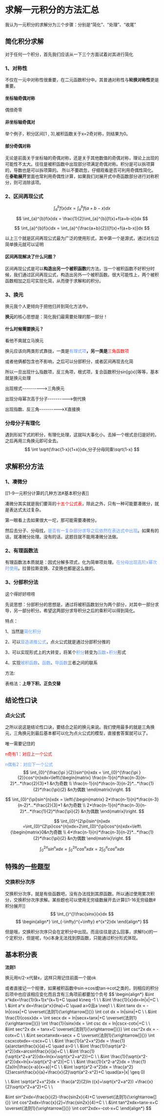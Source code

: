 # 求解一元积分的方法汇总

我认为一元积分的求解分为三个步骤：分别是“简化”、“处理”、“收尾”

## 简化积分求解
对于任何一个积分，首先我们应该从一下三个方面试着对其进行简化
###  1、对称性 
不仅在一元中对称性很重要，在二元函数积分中。其普通对称性与**轮换对称性**更是重要。
#### 坐标轴奇偶对称
偶倍奇零
#### 非坐标轴奇偶对
举个例子，积分区间[1 , 3],被积函数关于x=2奇对称，则结果为0。
#### 部分奇偶对称
无论是前面关于坐标轴的奇偶对称，还是关于其他数值的奇偶对称，理论上出现的可能性不太大。往往是被积函数中出现部分项满足奇偶对称。积分是可以拆项算的，导数也是可以拆项算的。 所以不要疏忽，仔细观看是否可利用奇偶性简化。
在**泰勒展开**里面也常利用奇偶性计算，如果我们对展开式中奇函数部分进行对称积分，则可消除该项。

### 2、区间再现公式

$$
\int_{a}^{b}f(x)dx = \int_{a}^{b}f(a+b-x)dx
$$

$$
\int_{a}^{b}f(x)dx = \frac{1}{2}\int_{a}^{b}[f(x)+f(a+b-x)]dx
$$

$$
\int_{a}^{b}f(x)dx = \int_{a}^{\frac{a+b}{2}}[f(x)+f(a+b-x)]dx
$$

以上三个就是区间再现公式最为广泛的使用形式，其中第一个是源式，通过对左边简单换元就可以证明

#### 区间再现解决了什么问题？
区间再现公式是可以**构造出另一个被积函数**的方法，当一个被积函数不好积分时候，我们通过区间再现公式，构造出另外一个被积函数。很大可能性上，两个被积函数相加之后可实现化简，从而便于求解和的积分。

### 3、换元

换元我个人更倾向于把他归并到简化方法中。

**换元**的核心思想是：简化我们最需要处理的那一部分！

#### 什么时候需要换元？

看他不爽就立马换元

换元应该向两类形式靠拢，一类是<font color='cornflowerblue'>有理式项</font>**，另一类是**<font color='red'>三角函数项</font>

或者他俩都包含也不影响，之后可以分部积分，或者区间再现去化简

所以一旦出现什么指数项，反三角项，根式项，复合函数积分sin[g(x)]等等，基本就是换元处理

出现根式---------->三角换元

出现分母幂次高于分子---------->倒代换

出现指数、反三角---------->X直接换

### 分母分子有理化

遇到形如下式的积分，有理化处理，这就叫大事化小。去掉一个根式总归是好的，之后再用三角换元即可全去。
$$
\int \sqrt{\frac{1-x}{1+x}}dx,分子分母同乘\sqrt{1-x}
$$



## 求解积分方法

###  1、凑微分 
[[1-9一元积分计算的几种方法#基本积分表]]

凑微分其实就是我们要背的<font color='red'>十五个公式表</font>，除此之外，只有一种可能要凑微分，就是表达式太过复杂。

第一眼看上去如果很大一坨，那可能需要凑微分。

然后去分子、分母找，<font color='cornflowerblue'>是否有一复杂部分求导之后依然在表达式中出现</font>。如果有的话，就凑微分处理。没有的话，这题目就不能用凑微分法做。

###  2、有理函数法 

有理函数法本质就是：因式分解多项式，化为简单项处理。<font color='cornflowerblue'>在分母出现高阶x幂次时使用</font>。拉普拉斯变换、Z变换也都是这么做的。

###  3、分部积分法 

这个得好好唠唠

先说思想：分部积分的思想是，通过将被积函数划分为两个部分，对其中一部分求导，另一部分积分。希望这两部分求导积分之后的乘积可以得到简化。

特点：

1、当然是<font color='cornflowerblue'>简化积分</font>

2、可以<font color='cornflowerblue'>营造递推公式</font>，点火公式就是通过分部积分推的

3、可以实现形式上的大转变，将某个<font color='cornflowerblue'>积分</font>转变为<font color='cornflowerblue'>函数+积分</font>形式

4、实现<font color='cornflowerblue'>被积函数</font>、<font color='cornflowerblue'>函数</font>、<font color='cornflowerblue'>导函数</font>三者之间的联系

方法:

表格法：**上导下积、正负交替**



## 结论性口诀

###  点火公式 

之所以说这是结论性口诀，要结合之前的换元来说。我们使用最多的就是三角换元，三角换元到最后基本都可以化为点火公式的模型，直接套答案就可以了。

唯一需要记住的

<font color='red'>n奇有1：对应上一个公式</font>

<font color='cornflowerblue'>n偶有2：对应下一个公式</font>
$$
\int_{0}^{\frac{\pi }{2}}sin^{n}xdx = \int_{0}^{\frac{\pi }{2}}cos^{n}xdx=\left\{\begin{matrix}
\frac{n-1}{n}*\frac{n-3}{n-2}*...*\frac{2}{3}*1	 &n为奇数
 \\
\frac{n-1}{n}*\frac{n-3}{n-2}*...*\frac{1}{2}*\frac{\pi}{2} &n为偶数
\end{matrix}\right.
$$

$$
\int_{0}^{\pi}sin^{n}xdx = \left\{\begin{matrix}
2*\frac{n-1}{n}*\frac{n-3}{n-2}*...*\frac{2}{3}*1	 &n为奇数
 \\
2*\frac{n-1}{n}*\frac{n-3}{n-2}*...*\frac{1}{2}*\frac{\pi}{2} &n为偶数
\end{matrix}\right.
$$

$$
\int_{0}^{2\pi}sin^{n}xdx =\int_{0}^{2\pi}cos^{n}xdx=2\int_{0}^{\pi}cos^{n}xdx=\left\{\begin{matrix}0&n为奇数
 \\
4*\frac{n-1}{n}*\frac{n-3}{n-2}*...*\frac{1}{2}*\frac{\pi}{2} &n为偶数
\end{matrix}\right.
$$


$$
\int_{0}^{2\pi}sin^{n}xdx =\int_{0}^{2\pi}cos^{n}xdx=2\int_{0}^{\pi}cos^{n}xdx
$$


## 特殊的一些题型

###  交换积分次序 

交换积分次序，就是有些函数吧，没有办法找到其原函数。所以通过使用累次积分，交换积分次序求解。某些题也可以使用无穷级数展开去计算[[1-16无穷级数#积分展开]]
$$
\int_{}^{}\frac{sinx}{x}dx
$$
$$
\begin{align*}
\int_{-\infty}^{+\infty} e^{x^2}dx
\end{align*}
$$

但是哦，交换积分次序只会在定积分中出现。而且往往是这么回事，求解f(x)的一个定积分，但是呢，f(x)本身无法找到原函数，只能通过积分形式体现。

## 基本积分表

**法则1**

换元用π/2-x代替x，这样只用记住前面一个就ok

或者直接记一个规律，如果被积函数中sin->cos或tan->cot之类的，则相应的积分后项中也应该相应变化而且含有三角项前都要加个负号
$$
\begin{align*}
&\int x^kdx=\frac{1}{k+1}x^{k+1}+C \quad k\neq -1
\\
\\
&\int \frac{1}{x}dx=ln|x|+C
\\
\\
&\int a^x dx=\frac{a^x}{lna}+C	\quad a>0且a \neq1
\\
\\
&\int tanx dx = -ln|cosx|+C	\overset{法则1}{\xrightarrow[]{}} \int cot dx = ln|sinx|+C
\\
\\
&\int \frac{1}{cosx}dx = \int secx dx = ln|secx+tanx|+C
\overset{法则1}{\xrightarrow[]{}}
\int \frac{1}{sinx}dx = \int csc dx = ln|cscx-cotx|+C
\\
\\
&\int sec^2x dx = tanx+C
\overset{法则1}{\xrightarrow[]{}}
\int csc^2x dx = -cotx+C
\\
\\
&\int secxtanxdx=secx + C
\overset{法则1}{\xrightarrow[]{}}
\int cscxcotxdx=-cscx+C
\\
\\
&\int \frac{1}{a^2+x^2}dx = \frac{1}{a}arctan\frac{x}{a}+C	\quad a>0
\\
\\
&\int \frac{1}{\sqrt{a^2-x^2}}dx=arcsin\frac{x}{a}+C
\\
\\
&\int \frac{1}{\sqrt{x^2+a^2}}dx=ln(x+\sqrt{x^2+a^2})+C
\\
\\
&\int \frac{1}{\sqrt{x^2-a^2}}dx=ln|x+\sqrt{x^2-a^2}|+C
\\
\\
&\int \frac{1}{x^2-a^2}dx = \frac{1}{2a}ln|\frac{x-a}{x+a}|+C
\\
\\
&\int \sqrt{a^2-x^2}dx = \frac{a^2}{2}arcsin\frac{x}{a}+\frac{x}{2}\sqrt{a^2-x^2}+C \quad(a>|x| \geq 0)

\\
\\
&\int \sqrt{a^2+x^2}dx =
\frac{a^2}{2}ln ({x}+\sqrt{x^2+a^2}) +\frac{x}{2}\sqrt{x^2+a^2}+C
\\
\\

&\int sin^2xdx=\frac{x}{2}-\frac{sin2x}{4}+C
\overset{法则1}{\xrightarrow[]{}}
\int cos^2xdx=\frac{x}{2}+\frac{sin2x}{4}+C
\\
\\
&\int tan^2xdx=tanx-x+C
\overset{法则1}{\xrightarrow[]{}}
\int cot^2xdx=-cot-x+C
\end{align*}
$$
